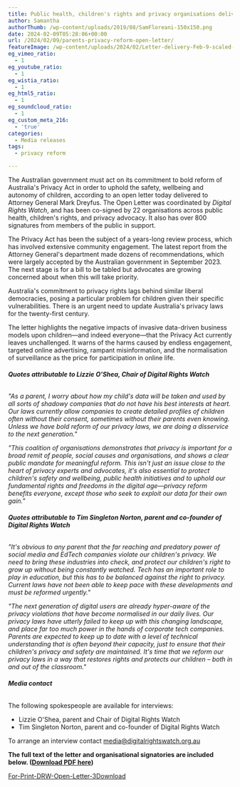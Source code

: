 ```yaml
---
title: Public health, children's rights and privacy organisations deliver open letter to Attorney General calling for bold privacy reform
author: Samantha
authorThumb: /wp-content/uploads/2019/08/SamFloreani-150x150.png
date: 2024-02-09T05:28:06+00:00
url: /2024/02/09/parents-privacy-reform-open-letter/
featureImage: /wp-content/uploads/2024/02/Letter-delivery-Feb-9-scaled-e1707456209331.jpg
eg_vimeo_ratio:
  - 1
eg_youtube_ratio:
  - 1
eg_wistia_ratio:
  - 1
eg_html5_ratio:
  - 1
eg_soundcloud_ratio:
  - 1
eg_custom_meta_216:
  - 'true'
categories:
  - Media releases
tags:
  - privacy reform

---
```

The Australian government must act on its commitment to bold reform of Australia's Privacy Act in order to uphold the safety, wellbeing and autonomy of children, according to an open letter today delivered to Attorney General Mark Dreyfus. The Open Letter was coordinated by _Digital Rights Watch_, and has been co-signed by 22 organisations across public health, children's rights, and privacy advocacy. It also has over 800 signatures from members of the public in support.

The Privacy Act has been the subject of a years-long review process, which has involved extensive community engagement. The latest report from the Attorney General's department made dozens of recommendations, which were largely accepted by the Australian government in September 2023. The next stage is for a bill to be tabled but advocates are growing concerned about when this will take priority.

Australia's commitment to privacy rights lags behind similar liberal democracies, posing a particular problem for children given their specific vulnerabilities. There is an urgent need to update Australia's privacy laws for the twenty-first century.

The letter highlights the negative impacts of invasive data-driven business models upon children—and indeed everyone—that the Privacy Act currently leaves unchallenged. It warns of the harms caused by endless engagement, targeted online advertising, rampant misinformation, and the normalisation of surveillance as the price for participation in online life.

###### **Quotes attributable to Lizzie O'Shea, Chair of Digital Rights Watch**

_"As a parent, I worry about how my child's data will be taken and used by all sorts of shadowy companies that do not have his best interests at heart. Our laws currently allow companies to create detailed profiles of children often without their consent, sometimes without their parents even knowing. Unless we have bold reform of our privacy laws, we are doing a disservice to the next generation."_

_"This coalition of organisations demonstrates that privacy is important for a broad remit of people, social causes and organisations, and shows a clear public mandate for meaningful reform. This isn't just an issue close to the heart of privacy experts and advocates, it's also essential to protect children's safety and wellbeing, public health initiatives and to uphold our fundamental rights and freedoms in the digital age—privacy reform benefits everyone, except those who seek to exploit our data for their own gain."_

###### **Quotes attributable to Tim Singleton Norton, parent and co-founder of Digital Rights Watch**

_"It's obvious to any parent that the far reaching and predatory power of social media and EdTech companies violate our children's privacy. We need to bring these industries into check, and protect our children's right to grow up without being constantly watched. Tech has an important role to play in education, but this has to be balanced against the right to privacy. Current laws have not been able to keep pace with these developments and must be reformed urgently."_

_"The next generation of digital users are already hyper-aware of the privacy violations that have become normalised in our daily lives. Our privacy laws have utterly failed to keep up with this changing landscape, and place far too much power in the hands of corporate tech companies. Parents are expected to keep up to date with a level of technical understanding that is often beyond their capacity, just to ensure that their children's privacy and safety are maintained. It's time that we reform our privacy laws in a way that restores rights and protects our children &#8211; both in and out of the classroom."_

###### **Media contact**

The following spokespeople are available for interviews:

  * Lizzie O'Shea, parent and Chair of Digital Rights Watch
  * Tim Singleton Norton, parent and co-founder of Digital Rights Watch

To arrange an interview contact media@digitalrightswatch.org.au

**The full text of the letter and organisational signatories are included below. (<span style="text-decoration: underline;"><a href="/wp-content/uploads/2024/02/For-Print-DRW-Open-Letter-3.pdf" target="_blank" rel="noreferrer noopener">Download PDF here</a></span>)**

<div data-wp-interactive="" class="wp-block-file">
  <a id="wp-block-file--media-eb073235-2344-453b-987f-8063193fc55d" href="/wp-content/uploads/2024/02/For-Print-DRW-Open-Letter-3.pdf">For-Print-DRW-Open-Letter-3</a><a href="/wp-content/uploads/2024/02/For-Print-DRW-Open-Letter-3.pdf" class="wp-block-file__button wp-element-button" download aria-describedby="wp-block-file--media-eb073235-2344-453b-987f-8063193fc55d">Download</a>
</div>
